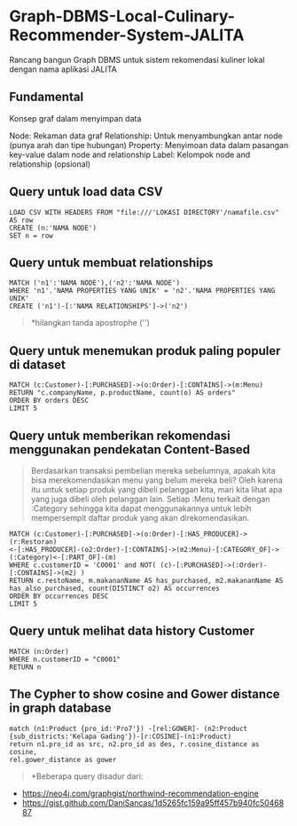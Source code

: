 # Graph-DBMS-Local-Culinary-Recommender-System-JALITA
Rancang bangun Graph DBMS untuk sistem rekomendasi kuliner lokal dengan nama aplikasi JALITA

## Fundamental
Konsep graf dalam menyimpan data

Node: Rekaman data graf
Relationship: Untuk menyambungkan antar node (punya arah dan tipe hubungan)
Property: Menyimoan data dalam pasangan key-value dalam node and relationship
Label: Kelompok node and relationship (opsional)

## Query untuk load data CSV
```
LOAD CSV WITH HEADERS FROM "file:///'LOKASI DIRECTORY'/namafile.csv" AS row
CREATE (n:'NAMA NODE')
SET n = row
```

## Query untuk membuat relationships
```
MATCH ('n1':'NAMA NODE'),('n2':'NAMA NODE')
WHERE 'n1'.'NAMA PROPERTIES YANG UNIK' = 'n2'.'NAMA PROPERTIES YANG UNIK'
CREATE ('n1')-[:'NAMA RELATIONSHIPS']->('n2')
```
> *hilangkan tanda apostrophe ('')

## Query untuk menemukan produk paling populer di dataset
```
MATCH (c:Customer)-[:PURCHASED]->(o:Order)-[:CONTAINS]->(m:Menu)
RETURN "c.companyName, p.productName, count(o) AS orders"
ORDER BY orders DESC
LIMIT 5
```

## Query untuk memberikan rekomendasi menggunakan pendekatan Content-Based
> Berdasarkan transaksi pembelian mereka sebelumnya, apakah kita bisa merekomendasikan menu yang belum mereka beli? Oleh karena itu untuk setiap produk yang dibeli pelanggan kita, mari kita lihat apa yang juga dibeli oleh pelanggan lain. Setiap :Menu terkait dengan :Category sehingga kita dapat menggunakannya untuk lebih mempersempit daftar produk yang akan direkomendasikan.

```
MATCH (c:Customer)-[:PURCHASED]->(o:Order)-[:HAS_PRODUCER]->(r:Restoran)
<-[:HAS_PRODUCER]-(o2:Order)-[:CONTAINS]->(m2:Menu)-[:CATEGORY_OF]->(:Category)<-[:PART_OF]-(m)
WHERE c.customerID = 'C0001' and NOT( (c)-[:PURCHASED]->(:Order)-[:CONTAINS]->(m2) )
RETURN c.restoName, m.makananName AS has_purchased, m2.makananName AS has_also_purchased, count(DISTINCT o2) AS occurrences
ORDER BY occurrences DESC
LIMIT 5
```

## Query untuk melihat data history Customer
```
MATCH (n:Order) 
WHERE n.customerID = "C0001" 
RETURN n
```

## The Cypher to show cosine and Gower distance in graph database
```
match (n1:Product {pro_id:'Pro7'}) -[rel:GOWER]- (n2:Product 
{sub_districts:'Kelapa Gading'})-[r:COSINE]-(n1:Product)
return n1.pro_id as src, n2.pro_id as des, r.cosine_distance as cosine, 
rel.gower_distance as gower
```

> *Beberapa query disadur dari: 
- https://neo4j.com/graphgist/northwind-recommendation-engine
- https://gist.github.com/DaniSancas/1d5265fc159a95ff457b940fc5046887
